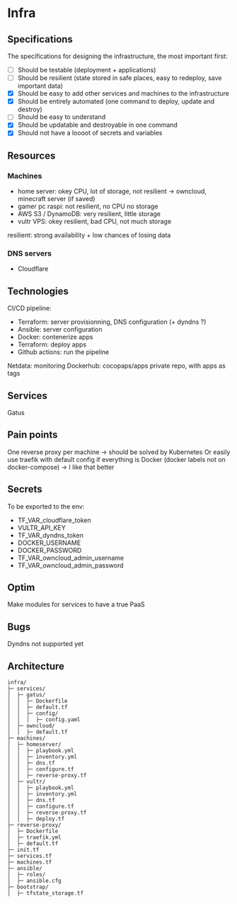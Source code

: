 # Infra

## Specifications

The specifications for designing the infrastructure, the most important first:

- [ ] Should be testable (deployment + applications)
- [ ] Should be resilient (state stored in safe places, easy to redeploy, save important data)
- [x] Should be easy to add other services and machines to the infrastructure
- [x] Should be entirely automated (one command to deploy, update and destroy)
- [ ] Should be easy to understand
- [x] Should be updatable and destroyable in one command
- [x] Should not have a loooot of secrets and variables

## Resources

### Machines

- home server: okey CPU, lot of storage, not resilient -> owncloud, minecraft server (if saved)
- gamer pc raspi: not resilient, no CPU no storage
- AWS S3 / DynamoDB: very resilient, little storage
- vultr VPS: okey resilient, bad CPU, not much storage

resilient: strong availability + low chances of losing data

### DNS servers

- Cloudflare

## Technologies

CI/CD pipeline:

- Terraform: server provisionning, DNS configuration (+ dyndns ?)
- Ansible: server configuration
- Docker: contenerize apps
- Terraform: deploy apps
- Github actions: run the pipeline

Netdata: monitoring
Dockerhub: cocopaps/apps private repo, with apps as tags

## Services

Gatus

## Pain points

One reverse proxy per machine -> should be solved by Kubernetes
Or easily use traefik with default config if everything is Docker (docker labels not on docker-compose) -> I like that better

## Secrets

To be exported to the env:

- TF_VAR_cloudflare_token
- VULTR_API_KEY
- TF_VAR_dyndns_token
- DOCKER_USERNAME
- DOCKER_PASSWORD
- TF_VAR_owncloud_admin_username
- TF_VAR_owncloud_admin_password

## Optim

Make modules for services to have a true PaaS

## Bugs

Dyndns not supported yet

## Architecture

    infra/
    ├─ services/
    │  ├─ gatus/
    │  │  ├─ Dockerfile
    │  │  ├─ default.tf
    │  │  ├─ config/
    │  │  │  ├─ config.yaml
    │  ├─ owncloud/
    │  │  ├─ default.tf
    ├─ machines/
    │  ├─ homeserver/
    │  │  ├─ playbook.yml
    │  │  ├─ inventory.yml
    │  │  ├─ dns.tf
    │  │  ├─ configure.tf
    │  │  ├─ reverse-proxy.tf
    │  ├─ vultr/
    │  │  ├─ playbook.yml
    │  │  ├─ inventory.yml
    │  │  ├─ dns.tf
    │  │  ├─ configure.tf
    │  │  ├─ reverse-proxy.tf
    │  │  ├─ deploy.tf
    ├─ reverse-proxy/
    │  ├─ Dockerfile
    │  ├─ traefik.yml
    │  ├─ default.tf
    ├─ init.tf
    ├─ services.tf
    ├─ machines.tf
    ├─ ansible/
    │  ├─ roles/
    │  ├─ ansible.cfg
    ├─ bootstrap/
    │  ├─ tfstate_storage.tf
